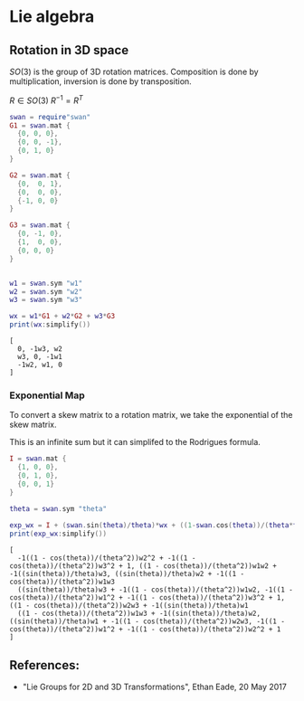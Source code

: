 # Lie algebra

## Rotation in 3D space

$SO(3)$ is the group of 3D rotation matrices. Composition is done by multiplication, inversion is done by transposition.

$R \in SO(3)$
$R^{-1} = R^T$

```lua
swan = require"swan"
G1 = swan.mat {
  {0, 0, 0}, 
  {0, 0, -1}, 
  {0, 1, 0}
}

G2 = swan.mat {
  {0,  0, 1}, 
  {0,  0, 0}, 
  {-1, 0, 0}
}

G3 = swan.mat {
  {0, -1, 0}, 
  {1,  0, 0}, 
  {0, 0, 0}
}
```
```output[1](05/08/22 21:58:18)
```

```lua
w1 = swan.sym "w1"
w2 = swan.sym "w2"
w3 = swan.sym "w3"

wx = w1*G1 + w2*G2 + w3*G3
print(wx:simplify())
```
```output[2](05/08/22 21:58:19)
[
  0, -1w3, w2
  w3, 0, -1w1
  -1w2, w1, 0
]
```

### Exponential Map

To convert a skew matrix to a rotation matrix, we take the exponential of the skew matrix.

This is an infinite sum but it can simplifed to the Rodrigues formula.

```lua
I = swan.mat {
  {1, 0, 0},
  {0, 1, 0},
  {0, 0, 1}
}

theta = swan.sym "theta"
 
exp_wx = I + (swan.sin(theta)/theta)*wx + ((1-swan.cos(theta))/(theta*theta))*wx*wx
print(exp_wx:simplify())
```
```output[7](05/08/22 21:59:28)
[
  -1((1 - cos(theta))/(theta^2))w2^2 + -1((1 - cos(theta))/(theta^2))w3^2 + 1, ((1 - cos(theta))/(theta^2))w1w2 + -1((sin(theta))/theta)w3, ((sin(theta))/theta)w2 + -1((1 - cos(theta))/(theta^2))w1w3
  ((sin(theta))/theta)w3 + -1((1 - cos(theta))/(theta^2))w1w2, -1((1 - cos(theta))/(theta^2))w1^2 + -1((1 - cos(theta))/(theta^2))w3^2 + 1, ((1 - cos(theta))/(theta^2))w2w3 + -1((sin(theta))/theta)w1
  ((1 - cos(theta))/(theta^2))w1w3 + -1((sin(theta))/theta)w2, ((sin(theta))/theta)w1 + -1((1 - cos(theta))/(theta^2))w2w3, -1((1 - cos(theta))/(theta^2))w1^2 + -1((1 - cos(theta))/(theta^2))w2^2 + 1
]
```



## References:

* "Lie Groups for 2D and 3D Transformations", Ethan Eade, 20 May 2017
